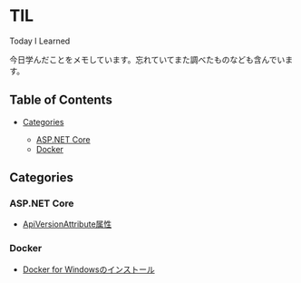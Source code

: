 # TIL
Today I Learned

今日学んだことをメモしています。忘れていてまた調べたものなども含んでいます。

## Table of Contents

- [Categories](#categories)
 
  - [ASP.NET Core](#asp-netcore)
  - [Docker](#docker)

<a id="categories"></a>
## Categories

<a id="asp-netcore"></a>
### ASP.NET Core

- [ApiVersionAttribute属性](asp.net_Core/ApiVersionAttribute.md)


<a id="docker"></a>
### Docker

- [Docker for Windowsのインストール](docker/Docker_for_Windowsのインストール.md)
